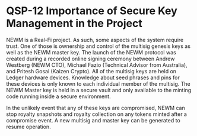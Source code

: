 # QSP-12 Importance of Secure Key Management in the Project

NEWM is a Real-Fi project. As such, some aspects of the system require trust. One of those is ownership and control of the multisig genesis keys as well as the NEWM master key. The launch of the NEWM protocol was created during a recorded online signing ceremony between Andrew Westberg (NEWM CTO), Michael Fazio (Technical Advisor from Australia), and Pritesh Gosai (Kaizen Crypto). All of the multisig keys are held on Ledger hardware devices. Knowledge about seed phrases and pins for these devices is only known to each individual member of the multisig. The NEWM Master key is held in a secure vault and only available to the minting code running inside a secure environment.

In the unlikely event that any of these keys are compromised, NEWM can stop royalty snapshots and royalty collection on any tokens minted after a compromise event. A new multisig and master key can be generated to resume operation.